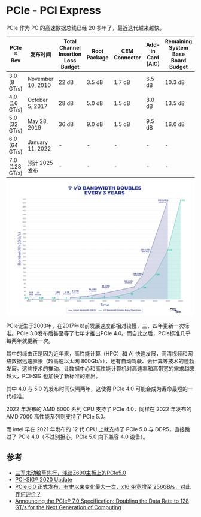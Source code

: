 # PCIe - PCI Express

PCIe 作为 PC 的高速数据总线已经 20 多年了，最近迭代越来越快。



| PCIe ® Rev    | 发布时间  | Total Channel Insertion Loss Budget | Root Package | CEM Connector | Add-in Card (AIC) | Remaining System Base Board Budget |
| ------------- | -------- | ----------------------------------- | ------------ | ------------- | ----------------- | ---------------------------------- |
| 3.0 (8 GT/s)  | November 10, 2010 | 22 dB                               | 3.5 dB       | 1.7 dB        | 6.5 dB            | 10.3 dB                            |
| 4.0 (16 GT/s) | October 5, 2017  | 28 dB                               | 5.0 dB       | 1.5 dB        | 8.0 dB            | 13.5 dB                            |
| 5.0 (32 GT/s) | May 28, 2019  | 36 dB                               | 9.0 dB       | 1.5 dB        | 9.5 dB            | 16.0 dB                            |
| 6.0 (64 GT/s) | January 11, 2022  | -    | -      | -       | -        | -                       |
| 7.0 (128 GT/s) | 预计 2025 发布  | -    | -      | -       | -        | -                       |

![](./_img/PCI-SIG_Law_Graphic_FINAL.webp)

PCIe诞生于2003年，在2017年以前发展速度都相对较慢，三、四年更新一次标准。PCIe 3.0发布后甚至等了七年才推出PCIe 4.0。而自此之后，PCIe标准几乎每两年就更新一次。

其中的缘由正是因为近年来，高性能计算（HPC）和 AI 快速发展，高清视频和网络数据迅速膨胀（超高速以太网 800Gb/s），还有自动驾驶、云计算等技术的蓬勃发展。这些技术的推动，让数据中心和高性能计算机对高速率和高带宽的需求越来越大，PCI-SIG 也加快了新标准的推出。

其中 4.0 与 5.0 的发布时间仅隔两年，这使得 PCIe 4.0 可能会成为寿命最短的一代标准。

2022 年发布的 AMD 6000 系列 CPU 支持了 PCIe 4.0，同样在 2022 年发布的 AMD 7000 高性能系列则支持了 PCIe 5.0。

而 intel 早在 2021 年发布的 12 代 CPU 上就支持了 PCIe 5.0 与 DDR5，直接跳过了 PCIe 4.0（不过别担心，PCIe 5.0 向下兼容 4.0 设备）。

## 参考

- [三军未动粮草先行，浅谈Z690主板上的PCIe5.0](https://diy.pconline.com.cn/1471/14718724_all.html)
- [PCI-SIG® 2020 Update](https://pcisig.com/sites/default/files/files/PCI-SIG%202020%20Annual%20Press%20Conference_final.pdf)
- [PCIe 6.0 正式发布，有史以来变化最大一次，x16 带宽增至 256GB/s，对此作何评价？](https://www.zhihu.com/question/511127411/answer/2456877396)
- [Announcing the PCIe® 7.0 Specification: Doubling the Data Rate to 128 GT/s for the Next Generation of Computing](https://pcisig.com/blog/announcing-pcie%C2%AE-70-specification-doubling-data-rate-128-gts-next-generation-computing)